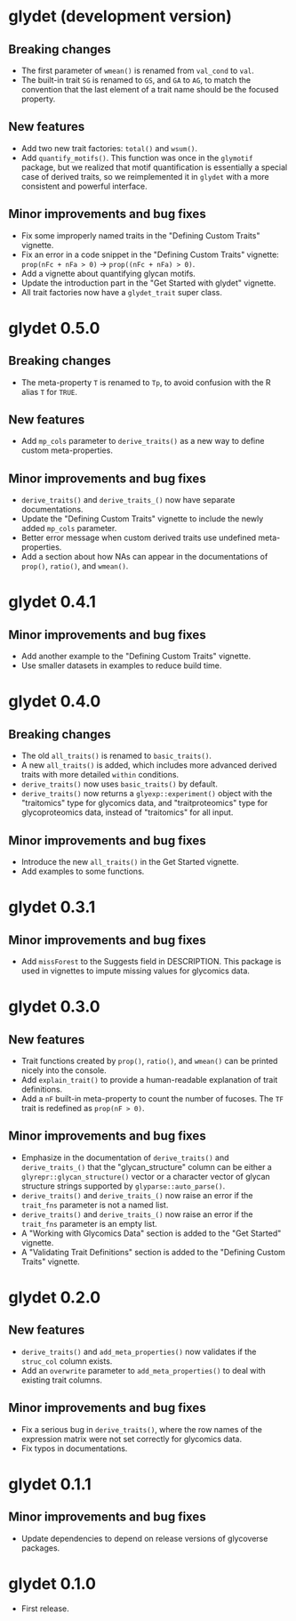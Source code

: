 # glydet (development version)

## Breaking changes

* The first parameter of `wmean()` is renamed from `val_cond` to `val`.
* The built-in trait `SG` is renamed to `GS`, and `GA` to `AG`, to match the convention that the last element of a trait name should be the focused property.

## New features

* Add two new trait factories: `total()` and `wsum()`.
* Add `quantify_motifs()`. This function was once in the `glymotif` package, but we realized that motif quantification is essentially a special case of derived traits, so we reimplemented it in `glydet` with a more consistent and powerful interface.

## Minor improvements and bug fixes

* Fix some improperly named traits in the "Defining Custom Traits" vignette.
* Fix an error in a code snippet in the "Defining Custom Traits" vignette: `prop(nFc + nFa > 0)` -> `prop((nFc + nFa) > 0)`.
* Add a vignette about quantifying glycan motifs.
* Update the introduction part in the "Get Started with glydet" vignette.
* All trait factories now have a `glydet_trait` super class.

# glydet 0.5.0

## Breaking changes

* The meta-property `T` is renamed to `Tp`, to avoid confusion with the R alias `T` for `TRUE`.

## New features

* Add `mp_cols` parameter to `derive_traits()` as a new way to define custom meta-properties.

## Minor improvements and bug fixes

* `derive_traits()` and `derive_traits_()` now have separate documentations.
* Update the "Defining Custom Traits" vignette to include the newly added `mp_cols` parameter.
* Better error message when custom derived traits use undefined meta-properties.
* Add a section about how NAs can appear in the documentations of `prop()`, `ratio()`, and `wmean()`.

# glydet 0.4.1

## Minor improvements and bug fixes

* Add another example to the "Defining Custom Traits" vignette.
* Use smaller datasets in examples to reduce build time.

# glydet 0.4.0

## Breaking changes

* The old `all_traits()` is renamed to `basic_traits()`.
* A new `all_traits()` is added, which includes more advanced derived traits with more detailed `within` conditions.
* `derive_traits()` now uses `basic_traits()` by default.
* `derive_traits()` now returns a `glyexp::experiment()` object with the "traitomics" type for glycomics data, and "traitproteomics" type for glycoproteomics data, instead of "traitomics" for all input.

## Minor improvements and bug fixes

* Introduce the new `all_traits()` in the Get Started vignette.
* Add examples to some functions.

# glydet 0.3.1

## Minor improvements and bug fixes

* Add `missForest` to the Suggests field in DESCRIPTION. This package is used in vignettes to impute missing values for glycomics data.

# glydet 0.3.0

## New features

* Trait functions created by `prop()`, `ratio()`, and `wmean()` can be printed nicely into the console.
* Add `explain_trait()` to provide a human-readable explanation of trait definitions.
* Add a `nF` built-in meta-property to count the number of fucoses. The `TF` trait is redefined as `prop(nF > 0)`.

## Minor improvements and bug fixes

* Emphasize in the documentation of `derive_traits()` and `derive_traits_()` that the "glycan_structure" column can be either a `glyrepr::glycan_structure()` vector or a character vector of glycan structure strings supported by `glyparse::auto_parse()`.
* `derive_traits()` and `derive_traits_()` now raise an error if the `trait_fns` parameter is not a named list.
* `derive_traits()` and `derive_traits_()` now raise an error if the `trait_fns` parameter is an empty list.
* A "Working with Glycomics Data" section is added to the "Get Started" vignette.
* A "Validating Trait Definitions" section is added to the "Defining Custom Traits" vignette.

# glydet 0.2.0

## New features

* `derive_traits()` and `add_meta_properties()` now validates if the `struc_col` column exists.
* Add an `overwrite` parameter to `add_meta_properties()` to deal with existing trait columns.

## Minor improvements and bug fixes

* Fix a serious bug in `derive_traits()`, where the row names of the expression matrix were not set correctly for glycomics data.
* Fix typos in documentations.

# glydet 0.1.1

## Minor improvements and bug fixes

* Update dependencies to depend on release versions of glycoverse packages.

# glydet 0.1.0

* First release.
